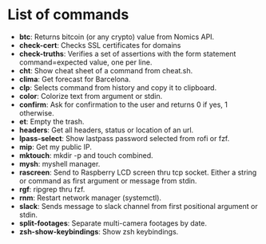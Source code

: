 # List of commands

- **btc**: Returns bitcoin (or any crypto) value from Nomics API.
- **check-cert**: Checks SSL certificates for domains
- **check-truths**: Verifies a set of assertions with the form statement command=expected value, one per line.
- **cht**: Show cheat sheet of a command from cheat.sh.
- **clima**: Get forecast for Barcelona.
- **clp**: Selects command from history and copy it to clipboard.
- **color**: Colorize text from argument or stdin.
- **confirm**: Ask for confirmation to the user and returns 0 if yes, 1 otherwise.
- **et**: Empty the trash.
- **headers**: Get all headers, status or location of an url.
- **lpass-select**: Show lastpass password selected from rofi or fzf.
- **mip**: Get my public IP.
- **mktouch**: mkdir -p and touch combined.
- **mysh**: myshell manager.
- **rascreen**: Send to Raspberry LCD screen thru tcp socket. Either a string or command as first argument or message from stdin.
- **rgf**: ripgrep thru fzf.
- **rnm**: Restart network manager (systemctl).
- **slack**: Sends message to slack channel from first positional argument or stdin.
- **split-footages**: Separate multi-camera footages by date.
- **zsh-show-keybindings**: Show zsh keybindings.
